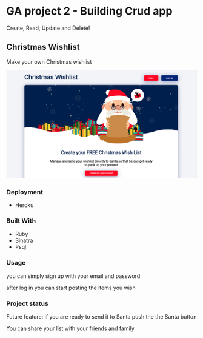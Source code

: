 # GA project 2 - Building Crud app


Create, Read, Update and Delete!


## Christmas Wishlist


Make your own Christmas wishlist 


![Christmas wishlist app main](public/images/crud_app_main.png)




### Deployment

* Heroku


### Built With

* Ruby
* Sinatra
* Psql


### Usage

you can simply sign up with your email and password

after log in you can start posting the items you wish



### Project status

Future feature: if you are ready to send it to Santa push the the Santa button

You can share your list with your friends and family

